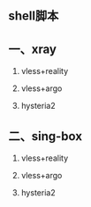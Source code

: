 ## shell脚本

## 一、xray

1. vless+reality

2. vless+argo

3. hysteria2

## 二、sing-box

1. vless+reality

2. vless+argo

3. hysteria2